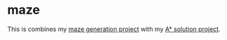 # maze
This is combines my <a href="https://github.com/ehymel/maze">maze generation project</a>
with my <a href="https://github.com/ehymel/astar">A* solution project</a>.